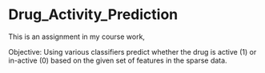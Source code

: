 # Drug_Activity_Prediction
This is an assignment in my course work,

Objective: Using various classifiers predict whether the drug is active (1) or in-active (0) based on the given set of
features in the sparse data.
